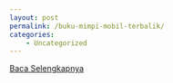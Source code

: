 ```yaml
---
layout: post
permalink: /buku-mimpi-mobil-terbalik/
categories:
    - Uncategorized
---
```


[Baca Selengkapnya](/06)